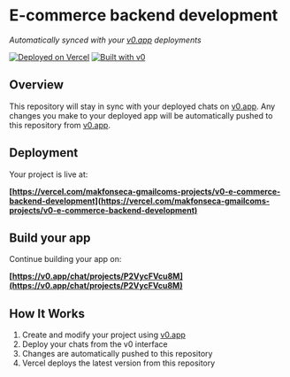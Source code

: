 # E-commerce backend development

*Automatically synced with your [v0.app](https://v0.app) deployments*

[![Deployed on Vercel](https://img.shields.io/badge/Deployed%20on-Vercel-black?style=for-the-badge&logo=vercel)](https://vercel.com/makfonseca-gmailcoms-projects/v0-e-commerce-backend-development)
[![Built with v0](https://img.shields.io/badge/Built%20with-v0.app-black?style=for-the-badge)](https://v0.app/chat/projects/P2VycFVcu8M)

## Overview

This repository will stay in sync with your deployed chats on [v0.app](https://v0.app).
Any changes you make to your deployed app will be automatically pushed to this repository from [v0.app](https://v0.app).

## Deployment

Your project is live at:

**[https://vercel.com/makfonseca-gmailcoms-projects/v0-e-commerce-backend-development](https://vercel.com/makfonseca-gmailcoms-projects/v0-e-commerce-backend-development)**

## Build your app

Continue building your app on:

**[https://v0.app/chat/projects/P2VycFVcu8M](https://v0.app/chat/projects/P2VycFVcu8M)**

## How It Works

1. Create and modify your project using [v0.app](https://v0.app)
2. Deploy your chats from the v0 interface
3. Changes are automatically pushed to this repository
4. Vercel deploys the latest version from this repository